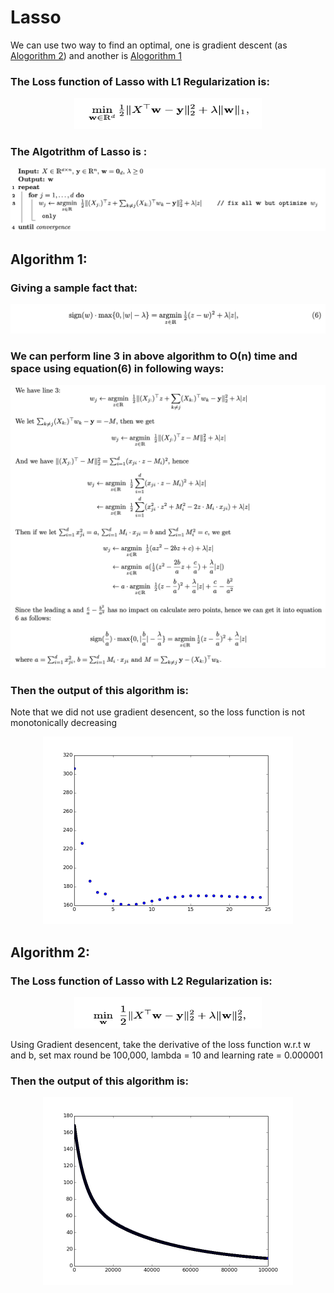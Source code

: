 # Lasso

We can use two way to find an optimal, one is gradient descent (as [Alogorithm 2](https://github.com/bochendong/Machine-learning/blob/master/Linear_regression/Lasso/README.md#algorithm-2)) and another is [Alogorithm 1](https://github.com/bochendong/Machine-learning/blob/master/Linear_regression/Lasso/README.md#algorithm-1)
### The Loss function of Lasso with L1 Regularization is:

<p align="center">
	<img src="https://github.com/bochendong/Machine-learning/raw/master/Linear_regression/image/Lasso1.png"
        width="300" height="50">
	<p align="center">
</p>

### The Algotrithm of Lasso is :

![Lasso2](https://github.com/bochendong/Machine-learning/raw/master/Linear_regression/image/Lasso2.png)

## Algorithm 1:
### Giving a sample fact that:

![Lasso3](https://github.com/bochendong/Machine-learning/raw/master/Linear_regression/image/Lasso3.png)

### We can perform line 3 in above algorithm to O(n) time and space using equation(6) in following ways:

![Lasso4](https://github.com/bochendong/Machine-learning/raw/master/Linear_regression/image/Lasso4.png)

### Then the output of this algorithm is:
Note that we did not use gradient desencent, so the loss function is not monotonically decreasing
<p align="center">
	<img src="https://github.com/bochendong/Machine-learning/raw/master/Linear_regression/image/figure_1.png"
        width="400" height="300">
	<p align="center">
</p>

## Algorithm 2:
### The Loss function of Lasso with L2 Regularization is:
<p align="center">
	<img src="https://github.com/bochendong/Machine-learning/raw/master/Linear_regression/image/Lasso5.png"
        width="300" height="50">
	<p align="center">
</p>

Using Gradient desencent, take the derivative of the loss function w.r.t w and b, set max round be 100,000, lambda = 10 and learning rate = 0.000001

### Then the output of this algorithm is:
<p align="center">
	<img src="https://github.com/bochendong/Machine-learning/raw/master/Linear_regression/image/figure_2.png"
        width="400" height="300">
	<p align="center">
</p>
